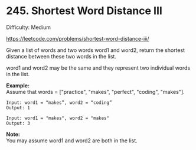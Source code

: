 # 245. Shortest Word Distance III

Difficulty: Medium

https://leetcode.com/problems/shortest-word-distance-iii/

Given a list of words and two words word1 and word2, return the shortest distance between these two words in the list.

word1 and word2 may be the same and they represent two individual words in the list.

**Example:**  
Assume that words = ["practice", "makes", "perfect", "coding", "makes"].
```
Input: word1 = “makes”, word2 = “coding”
Output: 1
```
```
Input: word1 = "makes", word2 = "makes"
Output: 3
```

**Note:**  
You may assume word1 and word2 are both in the list.
